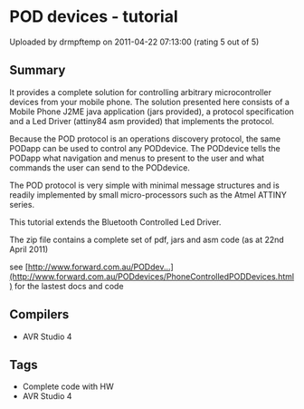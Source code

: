 # POD devices - tutorial

Uploaded by drmpftemp on 2011-04-22 07:13:00 (rating 5 out of 5)

## Summary

It provides a complete solution for controlling arbitrary microcontroller devices from your mobile phone. The solution presented here consists of a Mobile Phone J2ME java application (jars provided), a protocol specification and a Led Driver (attiny84 asm provided) that implements the protocol.


Because the POD protocol is an operations discovery protocol, the same PODapp can be used to control any PODdevice. The PODdevice tells the PODapp what navigation and menus to present to the user and what commands the user can send to the PODdevice.


The POD protocol is very simple with minimal message structures and is readily implemented by small micro-processors such as the Atmel ATTINY series.


This tutorial extends the Bluetooth Controlled Led Driver.  

The zip file contains a complete set of pdf, jars and asm code (as at 22nd April 2011)


see [http://www.forward.com.au/PODdev...](http://www.forward.com.au/PODdevices/PhoneControlledPODDevices.html) for the lastest docs and code

## Compilers

- AVR Studio 4

## Tags

- Complete code with HW
- AVR Studio 4
